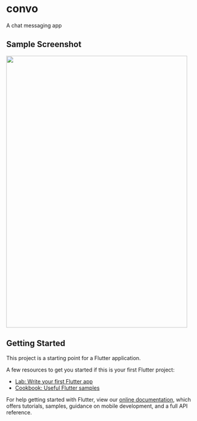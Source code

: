 # convo
A chat messaging app

## Sample Screenshot
<img src="https://user-images.githubusercontent.com/47386692/146939710-01e3c8c3-0f19-466f-b138-301f360c1728.png" height="720" width="480">

## Getting Started

This project is a starting point for a Flutter application.

A few resources to get you started if this is your first Flutter project:

- [Lab: Write your first Flutter app](https://flutter.dev/docs/get-started/codelab)
- [Cookbook: Useful Flutter samples](https://flutter.dev/docs/cookbook)

For help getting started with Flutter, view our
[online documentation](https://flutter.dev/docs), which offers tutorials,
samples, guidance on mobile development, and a full API reference.
